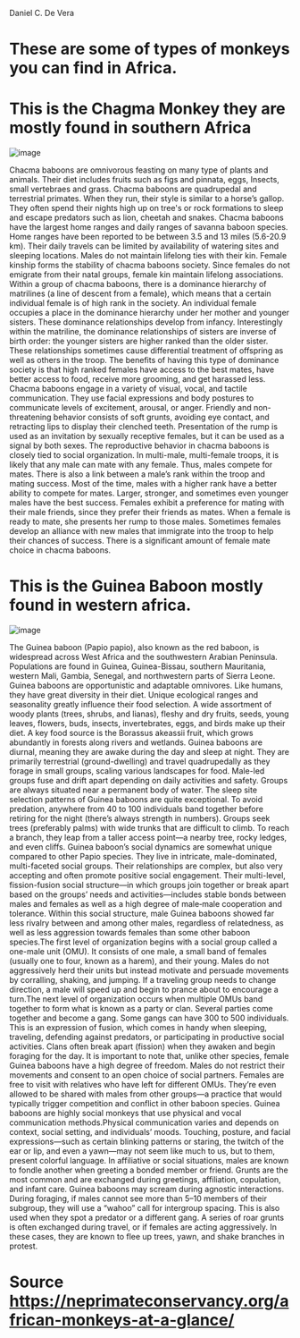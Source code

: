 
Daniel C. De Vera
# These are some of types of monkeys you can find in Africa.

# This is the Chagma Monkey they are mostly found in southern Africa

![image](https://th.bing.com/th/id/OIP.9NaZyLhRSmZgRzf5N-FTDgHaJJ?w=161&h=198&c=7&r=0&o=5&dpr=1.3&pid=1.7)


Chacma baboons are omnivorous feasting on many type of plants and animals. Their diet includes fruits such as figs and pinnata, eggs, Insects, small vertebraes and grass. Chacma baboons are quadrupedal and terrestrial primates. When they run, their style is similar to a horse’s gallop. They often spend their nights high up on tree's or rock formations to sleep and escape predators such as lion, cheetah and snakes. Chacma baboons have the largest home ranges and daily ranges of savanna baboon species. Home ranges have been reported to be between 3.5 and 13 miles (5.6-20.9 km). Their daily travels can be limited by availability of watering sites and sleeping locations. Males do not maintain lifelong ties with their kin. Female kinship forms the stability of chacma baboons society. Since females do not emigrate from their natal groups, female kin maintain lifelong associations. Within a group of chacma baboons, there is a dominance hierarchy of matrilines (a line of descent from a female), which means that a certain individual female is of high rank in the society. An individual female occupies a place in the dominance hierarchy under her mother and younger sisters. These dominance relationships develop from infancy. Interestingly within the matriline, the dominance relationships of sisters are inverse of birth order: the younger sisters are higher ranked than the older sister. These relationships sometimes cause differential treatment of offspring as well as others in the troop. The benefits of having this type of dominance society is that high ranked females have access to the best mates, have better access to food, receive more grooming, and get harassed less. Chacma baboons engage in a variety of visual, vocal, and tactile communication. They use facial expressions and body postures to communicate levels of excitement, arousal, or anger. Friendly and non-threatening behavior consists of soft grunts, avoiding eye contact, and retracting lips to display their clenched teeth. Presentation of the rump is used as an invitation by sexually receptive females, but it can be used as a signal by both sexes. The reproductive behavior in chacma baboons is closely tied to social organization. In multi-male, multi-female troops, it is likely that any male can mate with any female. Thus, males compete for mates. There is also a link between a male’s rank within the troop and mating success. Most of the time, males with a higher rank have a better ability to compete for mates. Larger, stronger, and sometimes even younger males have the best success. Females exhibit a preference for mating with their male friends, since they prefer their friends as mates. When a female is ready to mate, she presents her rump to those males. Sometimes females develop an alliance with new males that immigrate into the troop to help their chances of success. There is a significant amount of female mate choice in chacma baboons. 

# This is the Guinea Baboon mostly found in western africa.

![image](https://github.com/Isidorethefarmer/Isidorethefarmer.github.io/assets/152352662/52423988-9e88-40ae-bd9d-57591bad1870)

The Guinea baboon (Papio papio), also known as the red baboon, is widespread across West Africa and the southwestern Arabian Peninsula. Populations are found in Guinea, Guinea-Bissau, southern Mauritania, western Mali, Gambia, Senegal, and northwestern parts of Sierra Leone. Guinea baboons are opportunistic and adaptable omnivores. Like humans, they have great diversity in their diet. Unique ecological ranges and seasonality greatly influence their food selection. A wide assortment of woody plants (trees, shrubs, and lianas), fleshy and dry fruits, seeds, young leaves, flowers, buds, insects, invertebrates, eggs, and birds make up their diet. A key food source is the Borassus akeassii fruit, which grows abundantly in forests along rivers and wetlands. Guinea baboons are diurnal, meaning they are awake during the day and sleep at night. They are primarily terrestrial (ground-dwelling) and travel quadrupedally as they forage in small groups, scaling various landscapes for food. Male-led groups fuse and drift apart depending on daily activities and safety. Groups are always situated near a permanent body of water. The sleep site selection patterns of Guinea baboons are quite exceptional. To avoid predation, anywhere from 40 to 100 individuals band together before retiring for the night (there’s always strength in numbers). Groups seek trees (preferably palms) with wide trunks that are difficult to climb. To reach a branch, they leap from a taller access point—a nearby tree, rocky ledges, and even cliffs. Guinea baboon’s social dynamics are somewhat unique compared to other Papio species. They live in intricate, male-dominated, multi-faceted social groups. Their relationships are complex, but also very accepting and often promote positive social engagement. Their multi-level, fission-fusion social structure—in which groups join together or break apart based on the groups’ needs and activities—includes stable bonds between males and females as well as a high degree of male‐male cooperation and tolerance. Within this social structure, male Guinea baboons showed far less rivalry between and among other males, regardless of relatedness, as well as less aggression towards females than some other baboon species.The first level of organization begins with a social group called a one-male unit (OMU). It consists of one male, a small band of females (usually one to four, known as a harem), and their young. Males do not aggressively herd their units but instead motivate and persuade movements by corralling, shaking, and jumping. If a traveling group needs to change direction, a male will speed up and begin to prance about to encourage a turn.The next level of organization occurs when multiple OMUs band together to form what is known as a party or clan. Several parties come together and become a gang. Some gangs can have 300 to 500 individuals. This is an expression of fusion, which comes in handy when sleeping, traveling, defending against predators, or participating in productive social activities. Clans often break apart (fission) when they awaken and begin foraging for the day. It is important to note that, unlike other species, female Guinea baboons have a high degree of freedom. Males do not restrict their movements and consent to an open choice of social partners. Females are free to visit with relatives who have left for different OMUs. They’re even allowed to be shared with males from other groups—a practice that would typically trigger competition and conflict in other baboon species. Guinea baboons are highly social monkeys that use physical and vocal communication methods.Physical communication varies and depends on context, social setting, and individuals’ moods. Touching, posture, and facial expressions—such as certain blinking patterns or staring, the twitch of the ear or lip, and even a yawn—may not seem like much to us, but to them, present colorful language. In affiliative or social situations, males are known to fondle another when greeting a bonded member or friend. Grunts are the most common and are exchanged during greetings, affiliation, copulation, and infant care. Guinea baboons may scream during agnostic interactions. During foraging, if males cannot see more than 5–10 members of their subgroup, they will use a “wahoo” call for intergroup spacing. This is also used when they spot a predator or a different gang. A series of roar grunts is often exchanged during travel, or if females are acting aggressively. In these cases, they are known to flee up trees, yawn, and shake branches in protest.



# Source https://neprimateconservancy.org/african-monkeys-at-a-glance/



